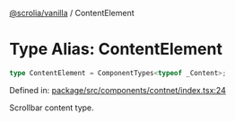[@scrolia/vanilla](../README.md) / ContentElement

# Type Alias: ContentElement

```ts
type ContentElement = ComponentTypes<typeof _Content>;
```

Defined in: [package/src/components/contnet/index.tsx:24](https://github.com/scrolia/vanilla/blob/d5b9981d7613b9946bfacdcfeac4dfdbcb0dbf18/package/src/components/contnet/index.tsx#L24)

Scrollbar content type.

